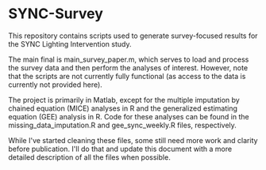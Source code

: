 # SYNC-Survey
This repository contains scripts used to generate survey-focused results for the SYNC Lighting Intervention study. 

The main final is main_survey_paper.m, which serves to load and process the survey data and then perform the analyses of interest. However, note that the scripts are not currently fully functional (as access to the data is currently not provided here). 

The project is primarily in Matlab, except for the multiple imputation by chained equation (MICE) analyses in R and the generalized estimating equation (GEE) analysis in R. Code for these analyses can be found in the missing_data_imputation.R and gee_sync_weekly.R files, respectively. 

While I've started cleaning these files, some still need more work and clarity before publication. I'll do that and update this document with a more detailed description of all the files when possible. 
